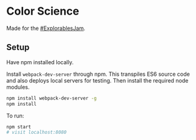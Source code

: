 # Color Science

Made for the [#ExplorablesJam](https://explorabl.es/jam/).

## Setup

Have npm installed locally.

Install `webpack-dev-server` through npm. This transpiles ES6 source code and also deploys local servers for testing. Then install the required node modules.

```sh
npm install webpack-dev-server -g
npm install
```

To run:

```sh
npm start
# visit localhost:8080
```
